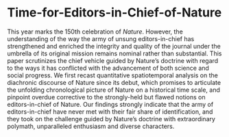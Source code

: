 # Time-for-Editors-in-Chief-of-Nature
This year marks the 150th celebration of _Nature_. However, the understanding of the way the army of unsung editors-in-chief has strengthened and enriched the integrity and quality of the journal under the umbrella of its original mission remains nominal rather than substantial. This paper scrutinizes the chief vehicle guided by Nature’s doctrine with regard to the ways it has conflicted with the advancement of both science and social progress. We first recast quantitative spatiotemporal analysis on the diachronic discourse of Nature since its debut, which promises to articulate the unfolding chronological picture of Nature on a historical time scale, and pinpoint overdue corrective to the strongly-held but flawed notions on editors-in-chief of Nature. Our findings strongly indicate that the army of editors-in-chief have never met with their fair share of identification, and they took on the challenge guided by Nature’s doctrine with extraordinary polymath, unparalleled enthusiasm and diverse characters.
